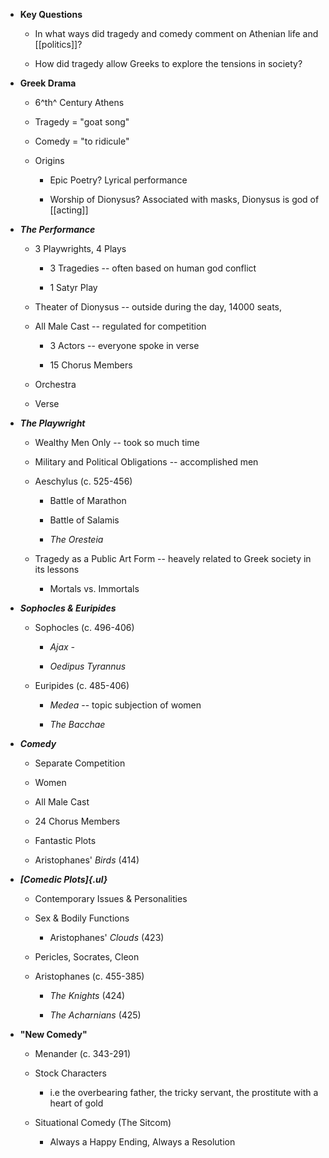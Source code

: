 -   **Key Questions**

    -   In what ways did tragedy and comedy comment on Athenian life and [[politics]]?

    -   How did tragedy allow Greeks to explore the tensions in society?

-   **Greek Drama**

    -   6^th^ Century Athens

    -   Tragedy = "goat song"

    -   Comedy = "to ridicule"

    -   Origins

        -   Epic Poetry? Lyrical performance

        -   Worship of Dionysus? Associated with masks, Dionysus is god of [[acting]]

-   ***The Performance***

    -   3 Playwrights, 4 Plays

        -   3 Tragedies -- often based on human god conflict

        -   1 Satyr Play

    -   Theater of Dionysus -- outside during the day, 14000 seats,

    -   All Male Cast -- regulated for competition

        -   3 Actors -- everyone spoke in verse

        -   15 Chorus Members

    -   Orchestra

    -   Verse

-   ***The Playwright***

    -   Wealthy Men Only -- took so much time

    -   Military and Political Obligations -- accomplished men

    -   Aeschylus (c. 525-456)

        -   Battle of Marathon

        -   Battle of Salamis

        -   *The Oresteia*

    -   Tragedy as a Public Art Form -- heavely related to Greek society in its lessons

        -   Mortals vs. Immortals

-   ***Sophocles & Euripides***

    -   Sophocles (c. 496-406)

        -   *Ajax -*

        -   *Oedipus Tyrannus*

    -   Euripides (c. 485-406)

        -   *Medea* -- topic subjection of women

        -   *The Bacchae*

-   ***Comedy***

    -   Separate Competition

    -   Women

    -   All Male Cast

    -   24 Chorus Members

    -   Fantastic Plots

    -   Aristophanes' *Birds* (414)

-   ***[Comedic Plots]{.ul}***

    -   Contemporary Issues & Personalities

    -   Sex & Bodily Functions

        -   Aristophanes' *Clouds* (423)

    -   Pericles, Socrates, Cleon

    -   Aristophanes (c. 455-385)

        -   *The Knights* (424)

        -   *The Acharnians* (425)

-   **"New Comedy"**

    -   Menander (c. 343-291)

    -   Stock Characters

        -   i.e the overbearing father, the tricky servant, the prostitute with a heart of gold

    -   Situational Comedy (The Sitcom)

        -   Always a Happy Ending, Always a Resolution
